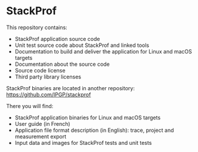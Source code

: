 
StackProf
=========

This repository contains:

- StackProf application source code
- Unit test source code about StackProf and linked tools
- Documentation to build and deliver the application for Linux and macOS targets
- Documentation about the source code
- Source code license
- Third party library licenses

StackProf binaries are located in another repository: https://github.com/IPGP/stackprof

There you will find:
- StackProf application binaries for Linux and macOS targets
- User guide (in French)
- Application file format description (in English): trace, project and measurement export 
- Input data and images for StackProf tests and unit tests
